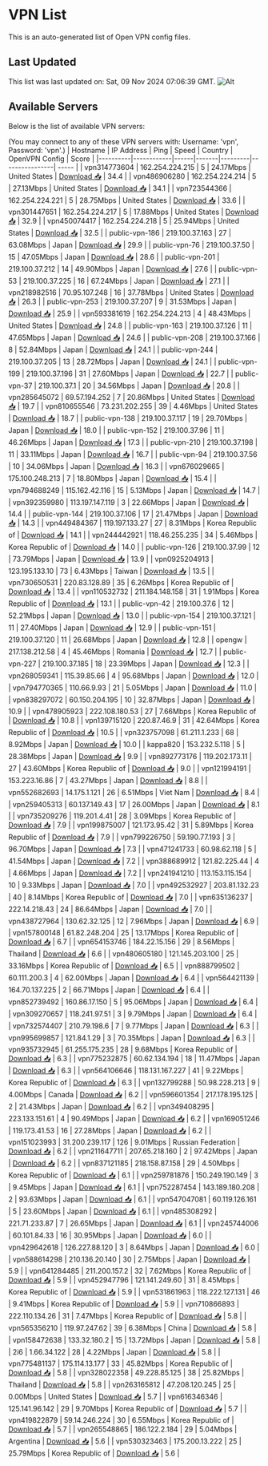 # VPN List

This is an auto-generated list of Open VPN config files.

## Last Updated

This list was last updated on: Sat, 09 Nov 2024 07:06:39 GMT.
![Alt](https://repobeats.axiom.co/api/embed/186b98318ef1479477931607c1ad7d823f12451f.svg "Repobeats analytics image")

## Available Servers

Below is the list of available VPN servers:

(You may connect to any of these VPN servers with: Username: 'vpn', Password: 'vpn'.)
| Hostname | IP Address | Ping | Speed | Country | OpenVPN Config | Score |
|----------|------------|------|-------|---------|----------------| ----- |
| vpn314773604 | 162.254.224.215 | 5 | 24.17Mbps | United States | [Download 📥](./configs/server_0_US.ovpn) | 34.4 |
| vpn486906280 | 162.254.224.214 | 5 | 27.13Mbps | United States | [Download 📥](./configs/server_1_US.ovpn) | 34.1 |
| vpn723544366 | 162.254.224.221 | 5 | 28.75Mbps | United States | [Download 📥](./configs/server_2_US.ovpn) | 33.6 |
| vpn301447651 | 162.254.224.217 | 5 | 17.88Mbps | United States | [Download 📥](./configs/server_3_US.ovpn) | 32.9 |
| vpn450074417 | 162.254.224.218 | 5 | 25.94Mbps | United States | [Download 📥](./configs/server_4_US.ovpn) | 32.5 |
| public-vpn-186 | 219.100.37.163 | 27 | 63.08Mbps | Japan | [Download 📥](./configs/server_5_JP.ovpn) | 29.9 |
| public-vpn-76 | 219.100.37.50 | 15 | 47.05Mbps | Japan | [Download 📥](./configs/server_6_JP.ovpn) | 28.6 |
| public-vpn-201 | 219.100.37.212 | 14 | 49.90Mbps | Japan | [Download 📥](./configs/server_7_JP.ovpn) | 27.6 |
| public-vpn-53 | 219.100.37.225 | 16 | 67.24Mbps | Japan | [Download 📥](./configs/server_8_JP.ovpn) | 27.1 |
| vpn218982516 | 70.95.107.248 | 16 | 37.78Mbps | United States | [Download 📥](./configs/server_9_US.ovpn) | 26.3 |
| public-vpn-253 | 219.100.37.207 | 9 | 31.53Mbps | Japan | [Download 📥](./configs/server_10_JP.ovpn) | 25.9 |
| vpn593381619 | 162.254.224.213 | 4 | 48.43Mbps | United States | [Download 📥](./configs/server_11_US.ovpn) | 24.8 |
| public-vpn-163 | 219.100.37.126 | 11 | 47.65Mbps | Japan | [Download 📥](./configs/server_12_JP.ovpn) | 24.6 |
| public-vpn-208 | 219.100.37.166 | 8 | 52.84Mbps | Japan | [Download 📥](./configs/server_13_JP.ovpn) | 24.1 |
| public-vpn-244 | 219.100.37.205 | 13 | 28.72Mbps | Japan | [Download 📥](./configs/server_14_JP.ovpn) | 24.1 |
| public-vpn-199 | 219.100.37.196 | 31 | 27.60Mbps | Japan | [Download 📥](./configs/server_15_JP.ovpn) | 22.7 |
| public-vpn-37 | 219.100.37.1 | 20 | 34.56Mbps | Japan | [Download 📥](./configs/server_16_JP.ovpn) | 20.8 |
| vpn285645072 | 69.57.194.252 | 7 | 20.86Mbps | United States | [Download 📥](./configs/server_17_US.ovpn) | 19.7 |
| vpn810655546 | 73.231.202.255 | 39 | 4.46Mbps | United States | [Download 📥](./configs/server_18_US.ovpn) | 18.7 |
| public-vpn-138 | 219.100.37.117 | 19 | 29.70Mbps | Japan | [Download 📥](./configs/server_19_JP.ovpn) | 18.0 |
| public-vpn-152 | 219.100.37.96 | 11 | 46.26Mbps | Japan | [Download 📥](./configs/server_20_JP.ovpn) | 17.3 |
| public-vpn-210 | 219.100.37.198 | 11 | 33.11Mbps | Japan | [Download 📥](./configs/server_21_JP.ovpn) | 16.7 |
| public-vpn-94 | 219.100.37.56 | 10 | 34.06Mbps | Japan | [Download 📥](./configs/server_22_JP.ovpn) | 16.3 |
| vpn676029665 | 175.100.248.213 | 7 | 18.80Mbps | Japan | [Download 📥](./configs/server_23_JP.ovpn) | 15.4 |
| vpn794688249 | 115.162.42.116 | 15 | 5.13Mbps | Japan | [Download 📥](./configs/server_24_JP.ovpn) | 14.7 |
| vpn392359980 | 113.197.147.119 | 3 | 22.66Mbps | Japan | [Download 📥](./configs/server_25_JP.ovpn) | 14.4 |
| public-vpn-144 | 219.100.37.106 | 17 | 21.47Mbps | Japan | [Download 📥](./configs/server_26_JP.ovpn) | 14.3 |
| vpn449484367 | 119.197.133.27 | 27 | 8.31Mbps | Korea Republic of | [Download 📥](./configs/server_27_KR.ovpn) | 14.1 |
| vpn244442921 | 118.46.255.235 | 34 | 5.46Mbps | Korea Republic of | [Download 📥](./configs/server_28_KR.ovpn) | 14.0 |
| public-vpn-126 | 219.100.37.99 | 12 | 73.79Mbps | Japan | [Download 📥](./configs/server_29_JP.ovpn) | 13.9 |
| vpn0925204913 | 123.195.133.10 | 73 | 6.43Mbps | Taiwan | [Download 📥](./configs/server_30_TW.ovpn) | 13.5 |
| vpn730650531 | 220.83.128.89 | 35 | 6.26Mbps | Korea Republic of | [Download 📥](./configs/server_31_KR.ovpn) | 13.4 |
| vpn110532732 | 211.184.148.158 | 31 | 1.91Mbps | Korea Republic of | [Download 📥](./configs/server_32_KR.ovpn) | 13.1 |
| public-vpn-42 | 219.100.37.6 | 12 | 52.21Mbps | Japan | [Download 📥](./configs/server_33_JP.ovpn) | 13.0 |
| public-vpn-154 | 219.100.37.121 | 11 | 27.40Mbps | Japan | [Download 📥](./configs/server_34_JP.ovpn) | 12.9 |
| public-vpn-151 | 219.100.37.120 | 11 | 26.68Mbps | Japan | [Download 📥](./configs/server_35_JP.ovpn) | 12.8 |
| opengw | 217.138.212.58 | 4 | 45.46Mbps | Romania | [Download 📥](./configs/server_36_RO.ovpn) | 12.7 |
| public-vpn-227 | 219.100.37.185 | 18 | 23.39Mbps | Japan | [Download 📥](./configs/server_37_JP.ovpn) | 12.3 |
| vpn268059341 | 115.39.85.66 | 4 | 95.68Mbps | Japan | [Download 📥](./configs/server_38_JP.ovpn) | 12.0 |
| vpn794770365 | 110.66.9.93 | 21 | 5.05Mbps | Japan | [Download 📥](./configs/server_39_JP.ovpn) | 11.0 |
| vpn838297072 | 60.150.204.195 | 10 | 32.87Mbps | Japan | [Download 📥](./configs/server_40_JP.ovpn) | 10.9 |
| vpn478905923 | 222.108.180.53 | 27 | 7.66Mbps | Korea Republic of | [Download 📥](./configs/server_41_KR.ovpn) | 10.8 |
| vpn139715120 | 220.87.46.9 | 31 | 42.64Mbps | Korea Republic of | [Download 📥](./configs/server_42_KR.ovpn) | 10.5 |
| vpn323757098 | 61.211.1.233 | 68 | 8.92Mbps | Japan | [Download 📥](./configs/server_43_JP.ovpn) | 10.0 |
| kappa820 | 153.232.5.118 | 5 | 28.38Mbps | Japan | [Download 📥](./configs/server_44_JP.ovpn) | 9.9 |
| vpn892773176 | 119.202.173.11 | 27 | 43.60Mbps | Korea Republic of | [Download 📥](./configs/server_45_KR.ovpn) | 9.0 |
| vpn121994191 | 153.223.16.86 | 7 | 43.27Mbps | Japan | [Download 📥](./configs/server_46_JP.ovpn) | 8.8 |
| vpn552682693 | 14.175.1.121 | 26 | 6.51Mbps | Viet Nam | [Download 📥](./configs/server_47_VN.ovpn) | 8.4 |
| vpn259405313 | 60.137.149.43 | 17 | 26.00Mbps | Japan | [Download 📥](./configs/server_48_JP.ovpn) | 8.1 |
| vpn735209276 | 119.201.4.41 | 28 | 3.09Mbps | Korea Republic of | [Download 📥](./configs/server_49_KR.ovpn) | 7.9 |
| vpn199875007 | 121.173.95.42 | 31 | 5.89Mbps | Korea Republic of | [Download 📥](./configs/server_50_KR.ovpn) | 7.9 |
| vpn799226750 | 59.190.77.193 | 3 | 96.70Mbps | Japan | [Download 📥](./configs/server_51_JP.ovpn) | 7.3 |
| vpn471241733 | 60.98.62.118 | 5 | 41.54Mbps | Japan | [Download 📥](./configs/server_52_JP.ovpn) | 7.2 |
| vpn388689912 | 121.82.225.44 | 4 | 4.66Mbps | Japan | [Download 📥](./configs/server_53_JP.ovpn) | 7.2 |
| vpn241941210 | 113.153.115.154 | 10 | 9.33Mbps | Japan | [Download 📥](./configs/server_54_JP.ovpn) | 7.0 |
| vpn492532927 | 203.81.132.23 | 40 | 8.14Mbps | Korea Republic of | [Download 📥](./configs/server_55_KR.ovpn) | 7.0 |
| vpn635136237 | 222.14.218.43 | 24 | 86.64Mbps | Japan | [Download 📥](./configs/server_56_JP.ovpn) | 7.0 |
| vpn438727964 | 130.62.32.125 | 12 | 7.96Mbps | Japan | [Download 📥](./configs/server_57_JP.ovpn) | 6.9 |
| vpn157800148 | 61.82.248.204 | 25 | 13.17Mbps | Korea Republic of | [Download 📥](./configs/server_58_KR.ovpn) | 6.7 |
| vpn654153746 | 184.22.15.156 | 29 | 8.56Mbps | Thailand | [Download 📥](./configs/server_59_TH.ovpn) | 6.6 |
| vpn480605180 | 121.145.203.100 | 25 | 33.16Mbps | Korea Republic of | [Download 📥](./configs/server_60_KR.ovpn) | 6.5 |
| vpn888799502 | 60.111.200.3 | 4 | 62.00Mbps | Japan | [Download 📥](./configs/server_61_JP.ovpn) | 6.4 |
| vpn564421139 | 164.70.137.225 | 2 | 66.71Mbps | Japan | [Download 📥](./configs/server_62_JP.ovpn) | 6.4 |
| vpn852739492 | 160.86.17.150 | 5 | 95.06Mbps | Japan | [Download 📥](./configs/server_63_JP.ovpn) | 6.4 |
| vpn309270657 | 118.241.97.51 | 3 | 9.79Mbps | Japan | [Download 📥](./configs/server_64_JP.ovpn) | 6.4 |
| vpn732574407 | 210.79.198.6 | 7 | 9.77Mbps | Japan | [Download 📥](./configs/server_65_JP.ovpn) | 6.3 |
| vpn995699857 | 121.84.1.29 | 3 | 70.35Mbps | Japan | [Download 📥](./configs/server_66_JP.ovpn) | 6.3 |
| vpn935732945 | 61.255.175.235 | 28 | 9.68Mbps | Korea Republic of | [Download 📥](./configs/server_67_KR.ovpn) | 6.3 |
| vpn775232875 | 60.62.134.194 | 18 | 11.47Mbps | Japan | [Download 📥](./configs/server_68_JP.ovpn) | 6.3 |
| vpn564106646 | 118.131.167.227 | 41 | 9.22Mbps | Korea Republic of | [Download 📥](./configs/server_69_KR.ovpn) | 6.3 |
| vpn132799288 | 50.98.228.213 | 9 | 4.00Mbps | Canada | [Download 📥](./configs/server_70_CA.ovpn) | 6.2 |
| vpn596601354 | 217.178.195.125 | 2 | 21.43Mbps | Japan | [Download 📥](./configs/server_71_JP.ovpn) | 6.2 |
| vpn349408295 | 223.133.151.61 | 4 | 90.49Mbps | Japan | [Download 📥](./configs/server_72_JP.ovpn) | 6.2 |
| vpn169051246 | 119.173.41.53 | 16 | 27.28Mbps | Japan | [Download 📥](./configs/server_73_JP.ovpn) | 6.2 |
| vpn151023993 | 31.200.239.117 | 126 | 9.01Mbps | Russian Federation | [Download 📥](./configs/server_74_RU.ovpn) | 6.2 |
| vpn211647711 | 207.65.218.160 | 2 | 97.42Mbps | Japan | [Download 📥](./configs/server_75_JP.ovpn) | 6.2 |
| vpn837121185 | 218.158.87.158 | 29 | 4.50Mbps | Korea Republic of | [Download 📥](./configs/server_76_KR.ovpn) | 6.1 |
| vpn259781876 | 150.249.190.149 | 3 | 9.45Mbps | Japan | [Download 📥](./configs/server_77_JP.ovpn) | 6.1 |
| vpn752287454 | 143.189.180.208 | 2 | 93.63Mbps | Japan | [Download 📥](./configs/server_78_JP.ovpn) | 6.1 |
| vpn547047081 | 60.119.126.161 | 5 | 23.60Mbps | Japan | [Download 📥](./configs/server_79_JP.ovpn) | 6.1 |
| vpn485308292 | 221.71.233.87 | 7 | 26.65Mbps | Japan | [Download 📥](./configs/server_80_JP.ovpn) | 6.1 |
| vpn245744006 | 60.101.84.33 | 16 | 30.95Mbps | Japan | [Download 📥](./configs/server_81_JP.ovpn) | 6.0 |
| vpn429642618 | 126.227.88.120 | 3 | 8.64Mbps | Japan | [Download 📥](./configs/server_82_JP.ovpn) | 6.0 |
| vpn588614298 | 210.136.20.140 | 30 | 2.75Mbps | Japan | [Download 📥](./configs/server_83_JP.ovpn) | 5.9 |
| vpn641284485 | 211.200.157.2 | 32 | 7.62Mbps | Korea Republic of | [Download 📥](./configs/server_84_KR.ovpn) | 5.9 |
| vpn452947796 | 121.141.249.60 | 31 | 8.45Mbps | Korea Republic of | [Download 📥](./configs/server_85_KR.ovpn) | 5.9 |
| vpn531861963 | 118.222.127.131 | 46 | 9.41Mbps | Korea Republic of | [Download 📥](./configs/server_86_KR.ovpn) | 5.9 |
| vpn710866893 | 222.110.134.26 | 31 | 7.47Mbps | Korea Republic of | [Download 📥](./configs/server_87_KR.ovpn) | 5.8 |
| vpn565356210 | 119.97.247.62 | 39 | 6.38Mbps | China | [Download 📥](./configs/server_88_CN.ovpn) | 5.8 |
| vpn158472638 | 133.32.180.2 | 15 | 13.72Mbps | Japan | [Download 📥](./configs/server_89_JP.ovpn) | 5.8 |
| 2i6 | 1.66.34.122 | 28 | 4.22Mbps | Japan | [Download 📥](./configs/server_90_JP.ovpn) | 5.8 |
| vpn775481137 | 175.114.13.177 | 33 | 45.82Mbps | Korea Republic of | [Download 📥](./configs/server_91_KR.ovpn) | 5.8 |
| vpn328022358 | 49.228.85.125 | 38 | 25.82Mbps | Thailand | [Download 📥](./configs/server_92_TH.ovpn) | 5.8 |
| vpn263165812 | 47.208.120.245 | 25 | 0.00Mbps | United States | [Download 📥](./configs/server_93_US.ovpn) | 5.7 |
| vpn616346346 | 125.141.96.142 | 29 | 9.70Mbps | Korea Republic of | [Download 📥](./configs/server_94_KR.ovpn) | 5.7 |
| vpn419822879 | 59.14.246.224 | 30 | 6.55Mbps | Korea Republic of | [Download 📥](./configs/server_95_KR.ovpn) | 5.7 |
| vpn265548865 | 186.122.2.184 | 29 | 5.04Mbps | Argentina | [Download 📥](./configs/server_96_AR.ovpn) | 5.6 |
| vpn530323463 | 175.200.13.222 | 25 | 25.79Mbps | Korea Republic of | [Download 📥](./configs/server_97_KR.ovpn) | 5.6 |
